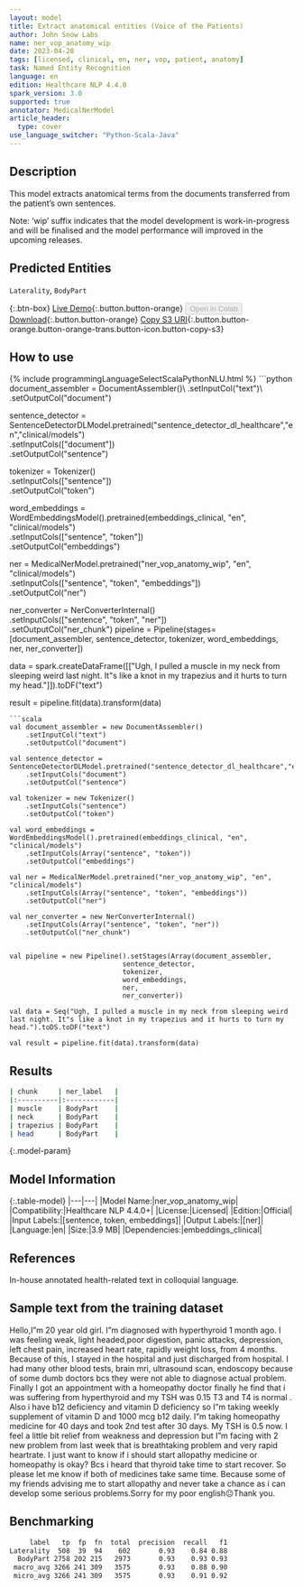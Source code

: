 ```yaml
---
layout: model
title: Extract anatomical entities (Voice of the Patients)
author: John Snow Labs
name: ner_vop_anatomy_wip
date: 2023-04-20
tags: [licensed, clinical, en, ner, vop, patient, anatomy]
task: Named Entity Recognition
language: en
edition: Healthcare NLP 4.4.0
spark_version: 3.0
supported: true
annotator: MedicalNerModel
article_header:
  type: cover
use_language_switcher: "Python-Scala-Java"
---
```


## Description

This model extracts anatomical terms from the documents transferred from the patient’s own sentences.

Note: ‘wip’ suffix indicates that the model development is work-in-progress and will be finalised and the model performance will improved in the upcoming releases.

## Predicted Entities

`Laterality`, `BodyPart`

{:.btn-box}
[Live Demo](https://demo.johnsnowlabs.com/healthcare/VOP/){:.button.button-orange}
<button class="button button-orange" disabled>Open in Colab</button>
[Download](https://s3.amazonaws.com/auxdata.johnsnowlabs.com/clinical/models/ner_vop_anatomy_wip_en_4.4.0_3.0_1682012132406.zip){:.button.button-orange}
[Copy S3 URI](s3://auxdata.johnsnowlabs.com/clinical/models/ner_vop_anatomy_wip_en_4.4.0_3.0_1682012132406.zip){:.button.button-orange.button-orange-trans.button-icon.button-copy-s3}

## How to use



<div class="tabs-box" markdown="1">
{% include programmingLanguageSelectScalaPythonNLU.html %}
```python
document_assembler = DocumentAssembler()\
    .setInputCol("text")\
    .setOutputCol("document")

sentence_detector = SentenceDetectorDLModel.pretrained("sentence_detector_dl_healthcare","en","clinical/models")\
    .setInputCols(["document"])\
    .setOutputCol("sentence")

tokenizer = Tokenizer() \
    .setInputCols(["sentence"]) \
    .setOutputCol("token")

word_embeddings = WordEmbeddingsModel().pretrained(embeddings_clinical, "en", "clinical/models")\
    .setInputCols(["sentence", "token"]) \
    .setOutputCol("embeddings")                

ner = MedicalNerModel.pretrained("ner_vop_anatomy_wip", "en", "clinical/models") \
    .setInputCols(["sentence", "token", "embeddings"]) \
    .setOutputCol("ner")

ner_converter = NerConverterInternal() \
    .setInputCols(["sentence", "token", "ner"]) \
    .setOutputCol("ner_chunk")
pipeline = Pipeline(stages=[document_assembler,
                            sentence_detector,
                            tokenizer,
                            word_embeddings,
                            ner,
                            ner_converter])

data = spark.createDataFrame([["Ugh, I pulled a muscle in my neck from sleeping weird last night. It"s like a knot in my trapezius and it hurts to turn my head."]]).toDF("text")

result = pipeline.fit(data).transform(data)
```
```scala
val document_assembler = new DocumentAssembler()
    .setInputCol("text")
    .setOutputCol("document")
    
val sentence_detector = SentenceDetectorDLModel.pretrained("sentence_detector_dl_healthcare","en","clinical/models")
    .setInputCols("document")
    .setOutputCol("sentence")
    
val tokenizer = new Tokenizer()
    .setInputCols("sentence")
    .setOutputCol("token")
    
val word_embeddings = WordEmbeddingsModel().pretrained(embeddings_clinical, "en", "clinical/models")
    .setInputCols(Array("sentence", "token"))
    .setOutputCol("embeddings")                
    
val ner = MedicalNerModel.pretrained("ner_vop_anatomy_wip", "en", "clinical/models")
    .setInputCols(Array("sentence", "token", "embeddings"))
    .setOutputCol("ner")
    
val ner_converter = new NerConverterInternal()
    .setInputCols(Array("sentence", "token", "ner"))
    .setOutputCol("ner_chunk")

        
val pipeline = new Pipeline().setStages(Array(document_assembler,
                            sentence_detector,
                            tokenizer,
                            word_embeddings,
                            ner,
                            ner_converter))    

val data = Seq("Ugh, I pulled a muscle in my neck from sleeping weird last night. It"s like a knot in my trapezius and it hurts to turn my head.").toDS.toDF("text")

val result = pipeline.fit(data).transform(data)
```
</div>

## Results

```bash
| chunk     | ner_label   |
|:----------|:------------|
| muscle    | BodyPart    |
| neck      | BodyPart    |
| trapezius | BodyPart    |
| head      | BodyPart    |
```

{:.model-param}
## Model Information

{:.table-model}
|---|---|
|Model Name:|ner_vop_anatomy_wip|
|Compatibility:|Healthcare NLP 4.4.0+|
|License:|Licensed|
|Edition:|Official|
|Input Labels:|[sentence, token, embeddings]|
|Output Labels:|[ner]|
|Language:|en|
|Size:|3.9 MB|
|Dependencies:|embeddings_clinical|

## References

In-house annotated health-related text in colloquial language.

## Sample text from the training dataset

Hello,I”m 20 year old girl. I”m diagnosed with hyperthyroid 1 month ago. I was feeling weak, light headed,poor digestion, panic attacks, depression, left chest pain, increased heart rate, rapidly weight loss, from 4 months. Because of this, I stayed in the hospital and just discharged from hospital. I had many other blood tests, brain mri, ultrasound scan, endoscopy because of some dumb doctors bcs they were not able to diagnose actual problem. Finally I got an appointment with a homeopathy doctor finally he find that i was suffering from hyperthyroid and my TSH was 0.15 T3 and T4 is normal . Also i have b12 deficiency and vitamin D deficiency so I”m taking weekly supplement of vitamin D and 1000 mcg b12 daily. I”m taking homeopathy medicine for 40 days and took 2nd test after 30 days. My TSH is 0.5 now. I feel a little bit relief from weakness and depression but I”m facing with 2 new problem from last week that is breathtaking problem and very rapid heartrate. I just want to know if i should start allopathy medicine or homeopathy is okay? Bcs i heard that thyroid take time to start recover. So please let me know if both of medicines take same time. Because some of my friends advising me to start allopathy and never take a chance as i can develop some serious problems.Sorry for my poor english😐Thank you.

## Benchmarking

```bash
     label   tp  fp  fn  total  precision  recall   f1
Laterality  508  39  94    602       0.93    0.84 0.88
  BodyPart 2758 202 215   2973       0.93    0.93 0.93
 macro_avg 3266 241 309   3575       0.93    0.88 0.90
 micro_avg 3266 241 309   3575       0.93    0.91 0.92
```